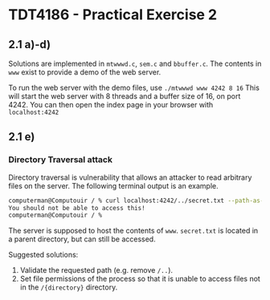 
# TDT4186 - Practical Exercise 2

## 2.1 a)-d)
Solutions are implemented in `mtwwwd.c`, `sem.c` and `bbuffer.c`. The contents in `www` exist to provide a demo of the web server.

To run the web server with the demo files, use
```./mtwwwd www 4242 8 16```
This will start the web server with 8 threads and a buffer size of 16, on port 4242. You can then open the index page in your browser with
```localhost:4242```

## 2.1 e)

### Directory Traversal attack
Directory traversal is vulnerability that allows an attacker to read arbitrary files on the server. The following terminal output is an example.
```sh
computerman@Computouir / % curl localhost:4242/../secret.txt --path-as-is
You should not be able to access this!
computerman@Computouir / % 
```
The server is supposed to host the contents of `www`. `secret.txt` is located in a parent directory, but can still be accessed. 

Suggested solutions:
1. Validate the requested path (e.g. remove `/..`).
2. Set file permissions of the process so that it is unable to access files not in the `/{directory}` directory.
